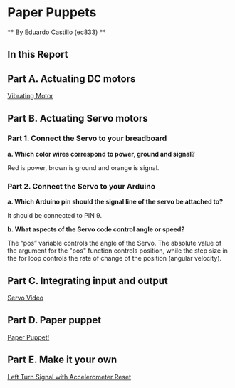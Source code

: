 # Paper Puppets

** By Eduardo Castillo (ec833) **

## In this Report

## Part A. Actuating DC motors

[Vibrating Motor](https://youtu.be/OmblLSYutzo)

## Part B. Actuating Servo motors

### Part 1. Connect the Servo to your breadboard

**a. Which color wires correspond to power, ground and signal?**

Red is power, brown is ground and orange is signal.

### Part 2. Connect the Servo to your Arduino

**a. Which Arduino pin should the signal line of the servo be attached to?**

It should be connected to PIN 9.

**b. What aspects of the Servo code control angle or speed?**

The “pos” variable controls the angle of the Servo. The absolute value of the argument for the "pos" function controls position, while the step size in the for loop controls the rate of change of the position (angular velocity).

## Part C. Integrating input and output

[Servo Video](https://www.youtube.com/watch?v=qcpx5Ff8XHI)

## Part D. Paper puppet

[Paper Puppet!](https://www.youtube.com/watch?v=XMzr39qqoNs)

## Part E. Make it your own

[Left Turn Signal with Accelerometer Reset](https://www.youtube.com/watch?v=sKqJmIE9AOg)

 
